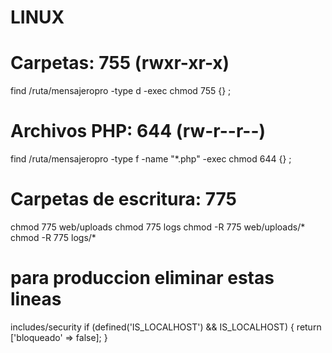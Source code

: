 # LINUX 
# Carpetas: 755 (rwxr-xr-x)
find /ruta/mensajeropro -type d -exec chmod 755 {} \;

# Archivos PHP: 644 (rw-r--r--)
find /ruta/mensajeropro -type f -name "*.php" -exec chmod 644 {} \;

# Carpetas de escritura: 775
chmod 775 web/uploads
chmod 775 logs
chmod -R 775 web/uploads/*
chmod -R 775 logs/*


# para produccion eliminar estas lineas 
 includes/security
if (defined('IS_LOCALHOST') && IS_LOCALHOST) {
    return ['bloqueado' => false];
}